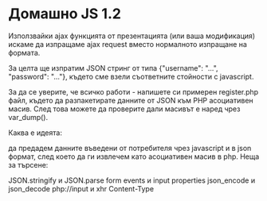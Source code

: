 <h1>Домашно JS 1.2</h1>

Използвайки ajax функцията от презентацията (или ваша модификация) искаме да изпращаме ajax request вместо нормалното изпращане на формата.

За целта ще изпратим JSON стринг от типа {"username": "...", "password": "..."}, където сме взели съответните стойности с javascript.

За да се уверите, че всичко работи - напишете си примерен register.php файл, където да разпакетирате данните от JSON към PHP асоциативен масив. След това можете да проверите дали масивът е наред чрез var_dump().

Каква е идеята:

да предадем данните въведени от потребителя чрез javascript и в json формат, след което да ги извлечем като асоциативен масив в php.
Неща за търсене:

JSON.stringify и JSON.parse
form events и input properties
json_encode и json_decode
php://input и xhr Content-Type